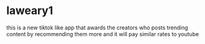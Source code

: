 # laweary1
this is a new tiktok like app that awards the creators who posts trending content by recommending them more and it will pay similar rates to youtube 
